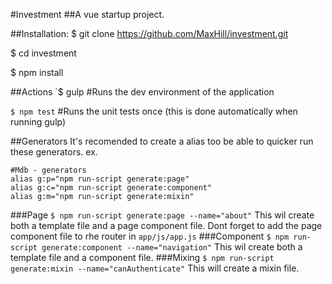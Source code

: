 #Investment
##A vue startup project.

##Installation:
$ git clone https://github.com/MaxHill/investment.git

$ cd investment

$ npm install

##Actions
`$ gulp #Runs the dev environment of the application

`$ npm test` #Runs the unit tests once (this is done automatically when running gulp)

##Generators
It's recomended to create a alias too be able to quicker run these generators.
ex.
```
#Mdb - generators
alias g:p="npm run-script generate:page"
alias g:c="npm run-script generate:component"
alias g:m="npm run-script generate:mixin"
```
###Page
`$ npm run-script generate:page --name="about"`
This wil create both a template file and a page component file.
Dont forget to add the page component file to rhe router in `app/js/app.js`
###Component
`$ npm run-script generate:component --name="navigation"`
This wil create both a template file and a component file.
###Mixing
`$ npm run-script generate:mixin --name="canAuthenticate"`
This will create a mixin file.


